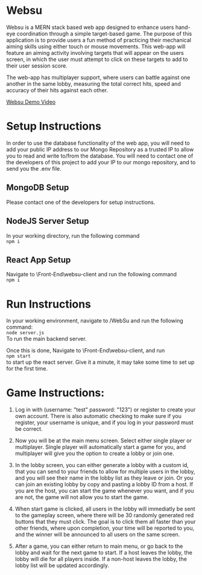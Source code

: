 # Websu
Websu is a MERN stack based web app designed to enhance users hand-eye coordination through a simple target-based game. The purpose of this application is to provide users a fun method of practicing their mechanical aiming skills using either touch or mouse movements. This web-app will feature an aiming activity involving targets that will appear on the users screen, in which the user must attempt to click on these targets to add to their user session score. 

The web-app has multiplayer support, where users can battle against one another in the same lobby, measuring the total correct hits, speed and accuracy of their hits against each other. 

[Websu Demo Video](https://drive.google.com/file/d/1g9Q4JXNVLU810jl8J_HDvFrPq0ZCsJMd/view?usp=sharing)

# Setup Instructions
In order to use the database functionality of the web app, you will need to add your public IP address to our Mongo Repository as a trusted IP to allow you to read and write to/from the database. You will need to contact one of the developers of this project to add your IP to our mongo repository, and to send you the .env file. 

## MongoDB Setup 
Please contact one of the developers for setup instructions. 

## NodeJS Server Setup

In your working directory, run the following command<br/> 
```npm i```<br/> 

## React App Setup

Navigate to \Front-End\websu-client and run the following command<br>
```npm i```<br/> 


# Run Instructions
In your working environment, navigate to /WebSu and run the following command:<br/>
``` node server.js ``` <br/>
To run the main backend server.<br/>

Once this is done, Navigate to \Front-End\websu-client, and run<br/> 
```npm start```<br/> to start up the react server. Give it a minute, it may take some time to set up for the first time. 

# Game Instructions:
1. Log in with (username: "test" password: "123") or register to create your own account. There is also automatic checking to make sure if you register, your username is unique, and if you log in your password must be correct.

2. Now you will be at the main menu screen. Select either single player or multiplayer. Single player will automatically start a game for you, and multiplayer will give you the option to create a lobby or join one. 

3. In the lobby screen, you can either generate a lobby with a custom id, that you can send to your friends to allow for multiple users in the lobby, and you will see their name in the lobby list as they leave or join. Or you can join an existing lobby by copy and pasting a lobby ID from a host. If you are the host, you can start the game whenever you want, and if you are not, the game will not allow you to start the game. 

4. When start game is clicked, all users in the lobby will immediatly be sent to the gameplay screen, where there will be 30 randomly generated red buttons that they must click. The goal is to click them all faster than your other friends, where upon completion, your time will be reported to you, and the winner will be announced to all users on the same screen.

5. After a game, you can either return to main menu, or go back to the lobby and wait for the next game to start. If a host leaves the lobby, the lobby will die for all players inside. If a non-host leaves the lobby, the lobby list will be updated accordingly. 
